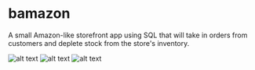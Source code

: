 # bamazon
A small Amazon-like storefront app using SQL that will take in orders from customers and deplete stock from the store's inventory.


![alt text](https://github.com/jheal006/bamazon/blob/master/assets/Capture(1).png)
![alt text](https://github.com/jheal006/bamazon/blob/master/assets/Capture(2).png)
![alt text](https://github.com/jheal006/bamazon/blob/master/assets/Capture(3).png)

